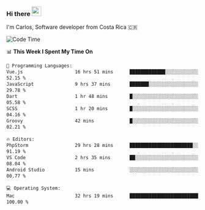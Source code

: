 ### Hi there <img src="https://media.giphy.com/media/hvRJCLFzcasrR4ia7z/giphy.gif" width="25px" height="25px">

I'm Carlos, Software developer from Costa Rica 🇨🇷

[//]: # (<a href="https://app.daily.dev/carum98"><img src="https://github.com/carum98/carum98/blob/main/devcard.svg" width="400" alt="Carlos Umaña Acevedo's Dev Card"/></a>)


<!--START_SECTION:waka-->
![Code Time](http://img.shields.io/badge/Code%20Time-12%2C522%20hrs-blue)

📊 **This Week I Spent My Time On** 

```text
💬 Programming Languages: 
Vue.js                   16 hrs 51 mins      █████████████░░░░░░░░░░░░   52.15 % 
JavaScript               9 hrs 37 mins       ███████░░░░░░░░░░░░░░░░░░   29.78 % 
Dart                     1 hr 48 mins        █░░░░░░░░░░░░░░░░░░░░░░░░   05.58 % 
SCSS                     1 hr 20 mins        █░░░░░░░░░░░░░░░░░░░░░░░░   04.16 % 
Groovy                   42 mins             █░░░░░░░░░░░░░░░░░░░░░░░░   02.21 % 

🔥 Editors: 
PhpStorm                 29 hrs 28 mins      ███████████████████████░░   91.19 % 
VS Code                  2 hrs 35 mins       ██░░░░░░░░░░░░░░░░░░░░░░░   08.04 % 
Android Studio           15 mins             ░░░░░░░░░░░░░░░░░░░░░░░░░   00.77 % 

💻 Operating System: 
Mac                      32 hrs 19 mins      █████████████████████████   100.00 % 
```


<!--END_SECTION:waka-->
